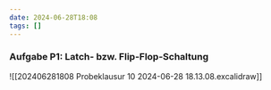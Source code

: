 ```yaml
---
date: 2024-06-28T18:08
tags: []
---
```

### Aufgabe P1: Latch- bzw. Flip-Flop-Schaltung
![[202406281808 Probeklausur 10 2024-06-28 18.13.08.excalidraw]]
